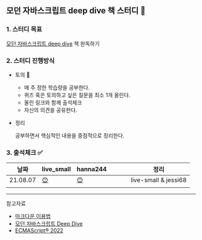 ## 모던 자바스크립트 deep dive 책 스터디 📑

### 1. 스터디 목표  
[모던 자바스크립트 deep dive](https://wikibook.co.kr/mjs/) 책 완독하기  

    
### 2. 스터디 진행방식  
  * 토의 💬
	- 매 주 정한 학습량을 공부한다. 
	- 퀴즈 혹은 토의하고 싶은 질문을 최소 1개 올린다.  
	- 올린 링크와 함께 출석체크 
	- 자신의 의견을 공유한다. 
	
  * 정리  
    
    공부하면서 핵심적인 내용을 중점적으로 정리한다.



### 3. 출석체크 ✅   
| 날짜   | live_small | hanna244  |   |   |   | 정리 |
|--------|------------|---|---|---|---|---|
| 21.08.07 |  [😊](https://github.com/live-small/JsDeepDive_Study/issues/3)    | [😊](https://github.com/live-small/JsDeepDive_Study/issues/2)   |   |   |   | live-small & jessi68  |
|        |            |   |   |   |   |   |



*** 
참고자료 
- [마크다운 이용법](https://www.markdowntutorial.com/kr/)  
- [모던 자바스크립트 Deep Dive](https://poiemaweb.com/)
- [ECMAScript® 2022](https://tc39.es/ecma262/#sec-intro)
